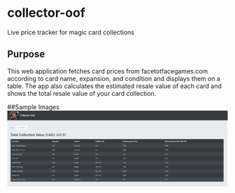 # collector-oof
Live price tracker for magic card collections

## Purpose
This web application fetches card prices from facetotfacegames.com according to card name, expansion, and condition and displays them on a table.
The app also calculates the estimated resale value of each card and shows the total resale value of your card collection.

##Sample Images
<img src="./miscellaneous/sample.png">
